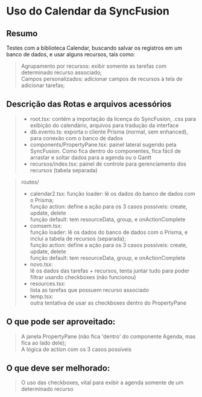 # Uso do Calendar da SyncFusion


## Resumo

Testes com a biblioteca Calendar, buscando salvar os registros em um banco de dados, e usar alguns recursos, tais como:
> Agrupamento por recursos: exibir somente as tarefas com determinado recurso associado;  
> Campos personalizados: adicionar campos de recursos à tela de adicionar tarefas;


## Descrição das Rotas e arquivos acessórios
> * root.tsx: contém a importação da licença do SyncFusion, .css para exibição do calendário, arquivos para tradução da interface 
> * db.evento.ts: exporta o cliente Prisma (normal, sem enhanced), para conexão com o banco de dados  
> * components/PropertyPane.tsx: painel lateral sugerido pela SyncFusion. Como fica dentro do componentes, fica fácil de arrastar e soltar dados para a agenda ou o Gantt  
> * recursos/index.tsx: painel de controle para gerenciamento dos recursos (tabela separada)

> routes/  
>    * calendar2.tsx: 
        função loader: lê os dados do banco de dados com o Prisma;  
        função action: define a ação para os 3 casos possíveis: create, update, delete  
        função default: tem resourceData, group, e onActionComplete
>    * comsem.tsx:  
        função loader: lê os dados do banco de dados com o Prisma, e inclui a tabela de recursos (separada);  
        função action: define a ação para os 3 casos possíveis: create, update, delete  
        função default: tem resourceData, group, e onActionComplete  
>    * novo.tsx:  
        lê os dados das tarefas + recursos, tenta juntar tudo para poder filtrar usando checkboxes (não funcionou) 
>    * resources.tsx:  
        lista as tarefas que possuem recurso associado  
>    * temp.tsx:  
        outra tentativa de usar as checkboxes dentro do PropertyPane

## O que pode ser aproveitado:
> A janela PropertyPane (não fica 'dentro' do componente Agenda, mas fica ao lado dele);  
> A lógica de action com os 3 casos possíveis

## O que deve ser melhorado:
> O uso das checkboxes, vital para exibir a agenda somente de um determinado recurso
